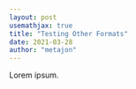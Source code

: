 ```yaml
---
layout: post
usemathjax: true
title: "Testing Other Formats"
date: 2021-03-28
author: "metajon"
---
```


Lorem ipsum.